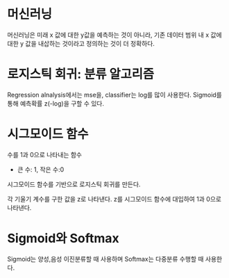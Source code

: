 # 머신러닝
머신러닝은 미래 x 값에 대한 y값을 예측하는 것이 아니라, 기존 데이터 범위 내 
x 값에 대한 y 값을 내삽하는 것이라고 정의하는 것이 더 정확하다.

# 로지스틱 회귀: 분류 알고리즘
Regression alnalysis에서는 mse을, classifier는 log를 많이 사용한다.
Sigmoid를 통해 예측확률 z(-log)을 구할 수 있다.

# 시그모이드 함수  
수를 1과 0으로 나타내는 함수
- 큰 수: 1, 작은 수:0

시그모이드 함수를 기반으로 로지스틱 회귀를 만든다.

각 기울기 계수를 구한 값을 z로 나타낸다.
z를 시그모이드 함수에 대입하여 1과 0으로 나타낸다.

# Sigmoid와 Softmax
Sigmoid는 양성,음성 이진분류할 때 사용하며
Softmax는 다중분류 수행할 때 사용한다.

